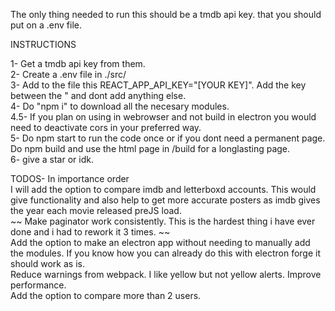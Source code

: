 The only thing needed to run this should be a tmdb api key. that you should put on a .env file.

INSTRUCTIONS 

1- Get a tmdb api key from them.   
2- Create a .env file in ./src/   
3- Add to the file this REACT_APP_API_KEY="[YOUR KEY]". Add the key between the " and dont add anything else.   
4- Do "npm i" to download all the necesary modules.   
4.5- If you plan on using in webrowser and not build in electron you would need to deactivate cors in your preferred way.   
5- Do npm start to run the code once or if you dont need a permanent page. Do npm build and use the html page in /build for a longlasting page.   
6- give a star or idk.   


TODOS- In importance order   
I will add the option to compare imdb and letterboxd accounts. This would give functionality and also help to get more accurate posters as imdb gives the year each movie released preJS load.    
~~ Make paginator work consistently. This is the hardest thing i have ever done and i had to rework it 3 times. ~~     
Add the option to make an electron app without needing to manually add the modules. If you know how you can already do this with electron forge it should work as is.   
Reduce warnings from webpack. I like yellow but not yellow alerts.
Improve performance.   
Add the option to compare more than 2 users.   
